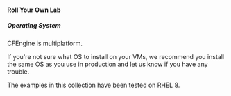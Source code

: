 #### Roll Your Own Lab

##### Operating System

CFEngine is multiplatform.

If you're not sure what OS to install on your VMs, we recommend you
install the same OS as you use in production and let us know if you have
any trouble.

The examples in this collection have been tested on RHEL 8.

